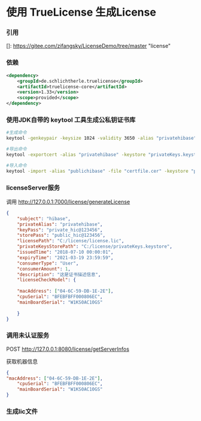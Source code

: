 # **使用 TrueLicense 生成License**

### 引用

[]: https://gitee.com/zifangsky/LicenseDemo/tree/master	"license"

### 依赖

```xml
<dependency>
    <groupId>de.schlichtherle.truelicense</groupId>
    <artifactId>truelicense-core</artifactId>
    <version>1.33</version>
    <scope>provided</scope>
</dependency>
```

### 使用JDK自带的 keytool 工具生成公私钥证书库

```sh
#生成命令
keytool -genkeypair -keysize 1024 -validity 3650 -alias "privatehibase" -keystore "privateKeys.keystore" -storepass "public_hic@123456" -keypass "private_hic@123456" -dname "CN=localhost, OU=localhost, O=localhost, L=SH, ST=SH, C=CN"

#导出命令
keytool -exportcert -alias "privatehibase" -keystore "privateKeys.keystore" -storepass "public_hic@123456" -file "certfile.cer"

#导入命令
keytool -import -alias "publichibase" -file "certfile.cer" -keystore "publicCerts.keystore" -storepass "public_hic@123456"
```

### licenseServer服务

调用 http://127.0.0.1:7000/license/generateLicense

```json
{
	"subject": "hibase",
	"privateAlias": "privatehibase",
	"keyPass": "private_hic@123456",
	"storePass": "public_hic@123456",
	"licensePath": "C:/license/license.lic",
	"privateKeysStorePath": "C:/license/privateKeys.keystore",
	"issuedTime": "2018-07-10 00:00:01",
	"expiryTime": "2021-03-19 23:59:59",
	"consumerType": "User",
	"consumerAmount": 1,
	"description": "这是证书描述信息",
	"licenseCheckModel": {
	
    "macAddress": ["04-6C-59-DB-1E-2E"],
    "cpuSerial": "BFEBFBFF000806EC",
    "mainBoardSerial": "W1KS0AC10GS"
    
	}
}


```

### 调用未认证服务

POST http://127.0.0.1:8080/license/getServerInfos

获取机器信息

```json
{
"macAddress": ["04-6C-59-DB-1E-2E"],
    "cpuSerial": "BFEBFBFF000806EC",
    "mainBoardSerial": "W1KS0AC10GS"
}
```

### 生成lic文件